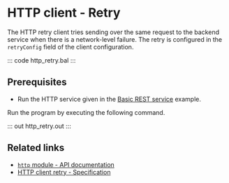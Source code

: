 # HTTP client - Retry

The HTTP retry client tries sending over the same request to the backend service when there is a network-level failure. The retry is configured in the `retryConfig` field of the client configuration.

::: code http_retry.bal :::

## Prerequisites
- Run the HTTP service given in the [Basic REST service](/learn/by-example/http-basic-rest-service/) example.

Run the program by executing the following command.

::: out http_retry.out :::

## Related links
- [`http` module - API documentation](https://lib.ballerina.io/ballerina/http/latest/)
- [HTTP client retry - Specification](/spec/http/#2414-retry)
